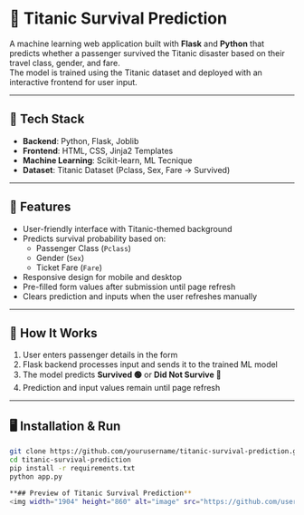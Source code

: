 # 🚢 Titanic Survival Prediction 

A machine learning web application built with **Flask** and **Python** that predicts whether a passenger survived the Titanic disaster based on their travel class, gender, and fare.  
The model is trained using the Titanic dataset and deployed with an interactive frontend for user input.

---

## 🔧 Tech Stack
- **Backend**: Python, Flask, Joblib
- **Frontend**: HTML, CSS, Jinja2 Templates
- **Machine Learning**: Scikit-learn, ML Tecnique 
- **Dataset**: Titanic Dataset (Pclass, Sex, Fare → Survived)

---

## 📌 Features
- User-friendly interface with Titanic-themed background
- Predicts survival probability based on:
  - Passenger Class (`Pclass`)
  - Gender (`Sex`)
  - Ticket Fare (`Fare`)
- Responsive design for mobile and desktop
- Pre-filled form values after submission until page refresh
- Clears prediction and inputs when the user refreshes manually

---

## 🚀 How It Works
1. User enters passenger details in the form
2. Flask backend processes input and sends it to the trained ML model
3. The model predicts **Survived 🟢** or **Did Not Survive 🔴**
4. Prediction and input values remain until page refresh

---

## 🖥️ Installation & Run
```bash
git clone https://github.com/yourusername/titanic-survival-prediction.git
cd titanic-survival-prediction
pip install -r requirements.txt
python app.py

**## Preview of Titanic Survival Prediction**
<img width="1904" height="860" alt="image" src="https://github.com/user-attachments/assets/480d2a0e-2137-4f5e-84cd-c1099654f2d5" />

